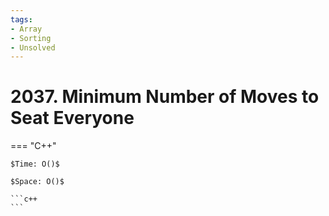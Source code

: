```yaml
---
tags:
- Array
- Sorting
- Unsolved
---
```



# 2037. Minimum Number of Moves to Seat Everyone

=== "C++"

    $Time: O()$

    $Space: O()$

    ```c++
    ```